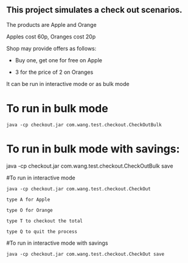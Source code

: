 ## This project simulates a check out scenarios.

The products are Apple and Orange

Apples cost 60p, Oranges cost 20p

Shop may provide offers as follows:

 - Buy one, get one for free on Apple

 - 3 for the price of 2 on Oranges

It can be run in interactive mode or as bulk mode

# To run in bulk mode

    java -cp checkout.jar com.wang.test.checkout.CheckOutBulk

# To run in bulk mode with savings:

   java -cp checkout.jar com.wang.test.checkout.CheckOutBulk save
 
#To run in interactive mode

	java -cp checkout.jar com.wang.test.checkout.CheckOut
	
	type A for Apple 
	
	type O for Orange
	
	type T to checkout the total
	
	type Q to quit the process 
	
#To run in interactive mode with savings

	java -cp checkout.jar com.wang.test.checkout.CheckOut save
	